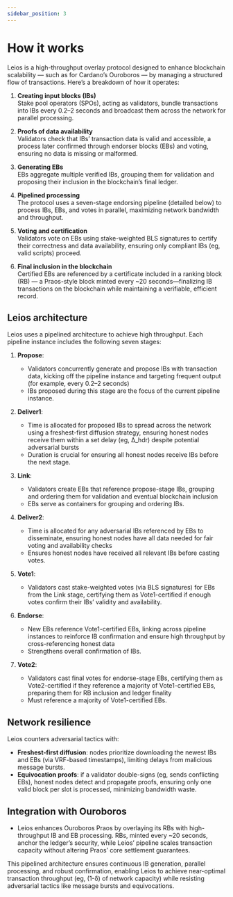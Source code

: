 ```yaml
---
sidebar_position: 3
---
```


# How it works

Leios is a high-throughput overlay protocol designed to enhance blockchain scalability — such as for Cardano’s Ouroboros — by managing a structured flow of transactions. Here’s a breakdown of how it operates:

1. **Creating input blocks (IBs)** <br /> Stake pool operators (SPOs), acting as
   validators, bundle transactions into IBs every 0.2–2 seconds
   and broadcast them across the network for parallel processing.

2. **Proofs of data availability** <br /> Validators check that IBs’ transaction
   data is valid and accessible, a process later confirmed through endorser
   blocks (EBs) and voting, ensuring no data is missing or malformed.

3. **Generating EBs** <br /> EBs aggregate multiple verified
   IBs, grouping them for validation and proposing their inclusion in the
   blockchain’s final ledger.

4. **Pipelined processing**<br /> The protocol uses a seven-stage endorsing
   pipeline (detailed below) to process IBs, EBs, and votes in parallel,
   maximizing network bandwidth and throughput.

5. **Voting and certification**<br /> Validators vote on EBs using
   stake-weighted BLS signatures to certify their correctness and data
   availability, ensuring only compliant IBs (eg, valid scripts) proceed.

6. **Final inclusion in the blockchain**<br /> Certified EBs are referenced by
   a certificate included in a ranking block (RB) — a Praos-style block minted
   every ~20 seconds—finalizing IB transactions on the blockchain while
   maintaining a verifiable, efficient record.

## Leios architecture

Leios uses a pipelined architecture to achieve high throughput. Each pipeline instance includes the following seven stages:

1. **Propose**:<br />

   - Validators concurrently generate and propose IBs with transaction data,
     kicking off the pipeline instance and targeting frequent output (for example,
     every 0.2–2 seconds)
   - IBs proposed during this stage are the focus of the current pipeline
     instance.

2. **Deliver1**:<br />

   - Time is allocated for proposed IBs to spread across the network using a
     freshest-first diffusion strategy, ensuring honest nodes receive them
     within a set delay (eg, Δ_hdr) despite potential adversarial bursts
   - Duration is crucial for ensuring all honest nodes receive IBs before the
     next stage.

3. **Link**:<br />

   - Validators create EBs that reference propose-stage IBs, grouping and
     ordering them for validation and eventual blockchain inclusion
   - EBs serve as containers for grouping and ordering IBs.

4. **Deliver2**:<br />

   - Time is allocated for any adversarial IBs referenced by EBs to disseminate,
     ensuring honest nodes have all data needed for fair voting and availability
     checks
   - Ensures honest nodes have received all relevant IBs before casting votes.

5. **Vote1**:<br />

   - Validators cast stake-weighted votes (via BLS signatures) for EBs from the
     Link stage, certifying them as Vote1-certified if enough votes confirm
     their IBs’ validity and availability.

6. **Endorse**:<br />

   - New EBs reference Vote1-certified EBs, linking across pipeline instances to
     reinforce IB confirmation and ensure high throughput by cross-referencing
     honest data
   - Strengthens overall confirmation of IBs.

7. **Vote2**:<br />
   - Validators cast final votes for endorse-stage EBs, certifying them as
     Vote2-certified if they reference a majority of Vote1-certified EBs,
     preparing them for RB inclusion and ledger finality
   - Must reference a majority of Vote1-certified EBs.

## Network resilience

Leios counters adversarial tactics with:

- **Freshest-first diffusion**: nodes prioritize downloading the newest IBs and
  EBs (via VRF-based timestamps), limiting delays from malicious message bursts.
- **Equivocation proofs**: if a validator double-signs (eg, sends conflicting
  EBs), honest nodes detect and propagate proofs, ensuring only one valid block
  per slot is processed, minimizing bandwidth waste.

## Integration with Ouroboros

- Leios enhances Ouroboros Praos by overlaying its RBs with
  high-throughput IB and EB processing. RBs, minted every ~20 seconds, anchor
  the ledger’s security, while Leios’ pipeline scales transaction capacity
  without altering Praos’ core settlement guarantees.

This pipelined architecture ensures continuous IB generation, parallel
processing, and robust confirmation, enabling Leios to achieve near-optimal
transaction throughput (eg, (1-δ) of network capacity) while resisting
adversarial tactics like message bursts and equivocations.

